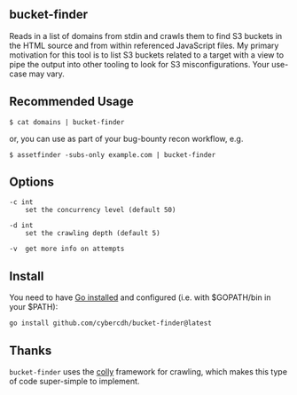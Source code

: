 ## bucket-finder
Reads in a list of domains from stdin and crawls them to find S3 buckets in the HTML source and from within referenced JavaScript files. My primary motivation for this tool is to list S3 buckets related to a target with a view to pipe the output into other tooling to look for S3 misconfigurations. Your use-case may vary.

## Recommended Usage

`$ cat domains | bucket-finder`

or, you can use as part of your bug-bounty recon workflow, e.g.

`$ assetfinder -subs-only example.com | bucket-finder`


## Options

```
-c int
    set the concurrency level (default 50)

-d int
    set the crawling depth (default 5)

-v  get more info on attempts
```

## Install

You need to have [Go installed](https://golang.org/doc/install) and configured (i.e. with $GOPATH/bin in your $PATH):

`go install github.com/cybercdh/bucket-finder@latest`

## Thanks

`bucket-finder` uses the [colly](https://github.com/gocolly/colly) framework for crawling, which makes this type of code super-simple to implement.